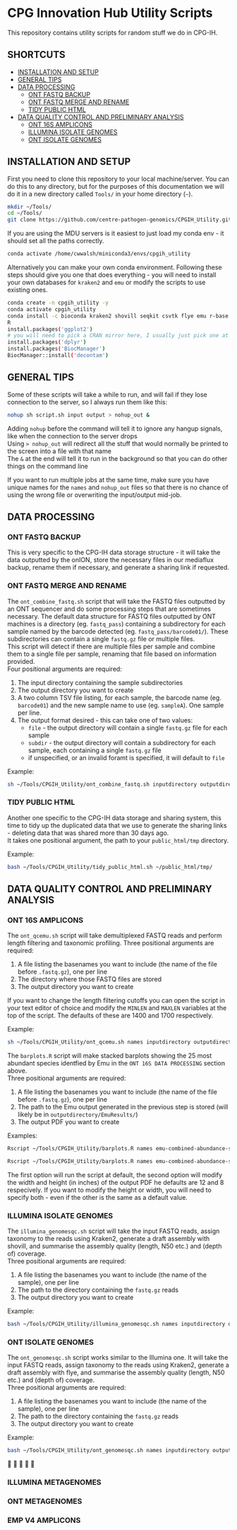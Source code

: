 # CPG Innovation Hub Utility Scripts

This repository contains utility scripts for random stuff we do in CPG-IH.  

## SHORTCUTS
- [INSTALLATION AND SETUP](#installation-and-setup)
- [GENERAL TIPS](#general-tips)
- [DATA PROCESSING](#data-processing)
    - [ONT FASTQ BACKUP](#ont-fastq-backup)
    - [ONT FASTQ MERGE AND RENAME](#ont-fastq-merge-and-rename)
    - [TIDY PUBLIC HTML](#tidy-public-html)
- [DATA QUALITY CONTROL AND PRELIMINARY ANALYSIS](#data-quality-control-and-preliminary-analysis)
    - [ONT 16S AMPLICONS](#ont-16S-amplicons)
    - [ILLUMINA ISOLATE GENOMES](#illumina-isolate-genomes)
    - [ONT ISOLATE GENOMES](#ont-isolate-genomes)

## INSTALLATION AND SETUP
First you need to clone this repository to your local machine/server. You can do this to any directory, but for the purposes of this documentation we will do it in a new directory called `Tools/` in your home directory (`~`).  

```bash
mkdir ~/Tools/
cd ~/Tools/
git clone https://github.com/centre-pathogen-genomics/CPGIH_Utility.git 
```

If you are using the MDU servers is it easiest to just load my conda env - it should set all the paths correctly.  

```bash
conda activate /home/cwwalsh/miniconda3/envs/cpgih_utility
```

Alternatively you can make your own conda environment. Following these steps should give you one that does everything - you will need to install your own databases for `kraken2` and `emu` or modify the scripts to use existing ones.  

```bash
conda create -n cpgih_utility -y
conda activate cpgih_utility
conda install -c bioconda kraken2 shovill seqkit csvtk flye emu r-base
R
install.packages('ggplot2')
# you will need to pick a CRAN mirror here, I usually just pick one at random
install.packages('dplyr')
install.packages('BiocManager')
BiocManager::install('decontam')
```

## GENERAL TIPS
Some of these scripts will take a while to run, and will fail if they lose connection to the server, so I always run them like this:   

```bash
nohup sh script.sh input output > nohup_out &
```

Adding `nohup` before the command will tell it to ignore any hangup signals, like when the connection to the server drops  
Using `> nohup_out` will redirect all the stuff that would normally be printed to the screen into a file with that name  
The `&` at the end will tell it to run in the background so that you can do other things on the command line  

If you want to run multiple jobs at the same time, make sure you have unique names for the `names` and `nohup_out` files so that there is no chance of using the wrong file or overwriting the input/output mid-job. 

## DATA PROCESSING

### ONT FASTQ BACKUP
This is very specific to the CPG-IH data storage structure - it will take the data outputted by the onION, store the necessary files in our mediaflux backup, rename them if necessary, and generate a sharing link if requested.   

### ONT FASTQ MERGE AND RENAME
The `ont_combine_fastq.sh` script that will take the FASTQ files outputted by an ONT sequencer and do some processing steps that are sometimes necessary. The default data structure for FASTQ files outputted by ONT machines is a directory (eg. `fastq_pass`) containing a subdirectory for each sample named by the barcode detected (eg. `fastq_pass/barcode01/`). These subdirectories can contain a single `fastq.gz` file or multiple files.  
This script will detect if there are multiple files per sample and combine them to a single file per sample, renaming that file based on information provided.  
Four positional arguments are required:
1. The input directory containing the sample subdirectories
2. The output directory you want to create 
3. A two column TSV file listing, for each sample, the barcode name (eg. `barcode01`) and the new sample name to use (eg. `sampleA`). One sample per line. 
4. The output format desired - this can take one of two values:  
    * `file` - the output directory will contain a single `fastq.gz` file for each sample
    * `subdir` - the output directory will contain a subdirectory for each sample, each containing a single `fastq.gz` file
    * if unspecified, or an invalid foramt is specified, it will default to `file`

Example:
```bash
sh ~/Tools/CPGIH_Utility/ont_combine_fastq.sh inputdirectory outputdirectory renaming.tsv file
```

### TIDY PUBLIC HTML
Another one specific to the CPG-IH data storage and sharing system, this time to tidy up the duplicated data that we use to generate the sharing links - deleting data that was shared more than 30 days ago.  
It takes one positional argument, the path to your `public_html/tmp` directory.  

Example:
```bash
bash ~/Tools/CPGIH_Utility/tidy_public_html.sh ~/public_html/tmp/
```

## DATA QUALITY CONTROL AND PRELIMINARY ANALYSIS

### ONT 16S AMPLICONS 
The `ont_qcemu.sh` script will take demultiplexed FASTQ reads and perform length filtering and taxonomic profiling.
Three positional arguments are required:
1. A file listing the basenames you want to include (the name of the file before `.fastq.gz`), one per line
2. The directory where those FASTQ files are stored
3. The output directory you want to create  

If you want to change the length filtering cutoffs you can open the script in your text editor of choice and modify the `MINLEN` and `MAXLEN` variables at the top of the script. The defaults of these are 1400 and 1700 respectively.  

Example:
```bash
sh ~/Tools/CPGIH_Utility/ont_qcemu.sh names inputdirectory outputdirectory
```

The `barplots.R` script will make stacked barplots showing the 25 most abundant species identfied by Emu in the `ONT 16S DATA PROCESSING` section above.  
Three positional arguments are required:
1. A file listing the basenames you want to include (the name of the file before `.fastq.gz`), one per line
2. The path to the Emu output generated in the previous step is stored (will likely be in `outputdirectory/EmuResults/`)
3. The output PDF you want to create  

Examples:
```bash
Rscript ~/Tools/CPGIH_Utility/barplots.R names emu-combined-abundance-species.tsv barplot.pdf

Rscript ~/Tools/CPGIH_Utility/barplots.R names emu-combined-abundance-species.tsv barplot.pdf 24 8
```

The first option will run the script at default, the second option will modify the width and height (in inches) of the output PDF he defaults are 12 and 8 respecively. If you want to modify the height or width, you will need to specify both - even if the other is the same as a default value.  

### ILLUMINA ISOLATE GENOMES
The `illumina_genomesqc.sh` script will take the input FASTQ reads, assign taxonomy to the reads using Kraken2, generate a draft assembly with shovill, and summarise the assembly quality (length, N50 etc.) and (depth of) coverage.  
Three positional arguments are required:
1. A file listing the basenames you want to include (the name of the sample), one per line
2. The path to the directory containing the `fastq.gz` reads
3. The output directory you want to create 

Example:
```bash
bash ~/Tools/CPGIH_Utility/illumina_genomesqc.sh names inputdirectory outputdirectory
```

### ONT ISOLATE GENOMES
The `ont_genomesqc.sh` script works similar to the Illumina one. It will take the input FASTQ reads, assign taxonomy to the reads using Kraken2, generate a draft assembly with flye, and summarise the assembly quality (length, N50 etc.) and (depth of) coverage.  
Three positional arguments are required:
1. A file listing the basenames you want to include (the name of the sample), one per line
2. The path to the directory containing the `fastq.gz` reads
3. The output directory you want to create 

Example:
```bash
bash ~/Tools/CPGIH_Utility/ont_genomesqc.sh names inputdirectory outputdirectory
```
:construction: :construction: :construction: :construction: :construction:
### ILLUMINA METAGENOMES

### ONT METAGENOMES

### EMP V4 AMPLICONS